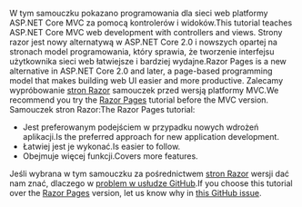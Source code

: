 <span data-ttu-id="c2f4d-101">W tym samouczku pokazano programowania dla sieci web platformy ASP.NET Core MVC za pomocą kontrolerów i widoków.</span><span class="sxs-lookup"><span data-stu-id="c2f4d-101">This tutorial teaches ASP.NET Core MVC web development with controllers and views.</span></span> <span data-ttu-id="c2f4d-102">Strony razor jest nowy alternatywą w ASP.NET Core 2.0 i nowszych opartej na stronach model programowania, który sprawia, że tworzenie interfejsu użytkownika sieci web łatwiejsze i bardziej wydajne.</span><span class="sxs-lookup"><span data-stu-id="c2f4d-102">Razor Pages is a new alternative in ASP.NET Core 2.0 and later, a page-based programming model that makes building web UI easier and more productive.</span></span> <span data-ttu-id="c2f4d-103">Zalecamy wypróbowanie [stron Razor](xref:tutorials/razor-pages/razor-pages-start) samouczek przed wersją platformy MVC.</span><span class="sxs-lookup"><span data-stu-id="c2f4d-103">We recommend you try the [Razor Pages](xref:tutorials/razor-pages/razor-pages-start) tutorial before the MVC version.</span></span> <span data-ttu-id="c2f4d-104">Samouczek stron Razor:</span><span class="sxs-lookup"><span data-stu-id="c2f4d-104">The Razor Pages tutorial:</span></span>

* <span data-ttu-id="c2f4d-105">Jest preferowanym podejściem w przypadku nowych wdrożeń aplikacji.</span><span class="sxs-lookup"><span data-stu-id="c2f4d-105">Is the preferred approach for new application development.</span></span>
* <span data-ttu-id="c2f4d-106">Łatwiej jest je wykonać.</span><span class="sxs-lookup"><span data-stu-id="c2f4d-106">Is easier to follow.</span></span>
* <span data-ttu-id="c2f4d-107">Obejmuje więcej funkcji.</span><span class="sxs-lookup"><span data-stu-id="c2f4d-107">Covers more features.</span></span>

<span data-ttu-id="c2f4d-108">Jeśli wybrana w tym samouczku za pośrednictwem [stron Razor](xref:tutorials/razor-pages/razor-pages-start) wersji dać nam znać, dlaczego w [problem w usłudze GitHub](https://github.com/aspnet/Docs/issues/6146).</span><span class="sxs-lookup"><span data-stu-id="c2f4d-108">If you choose this tutorial over the [Razor Pages](xref:tutorials/razor-pages/razor-pages-start) version, let us know why in [this GitHub issue](https://github.com/aspnet/Docs/issues/6146).</span></span>
